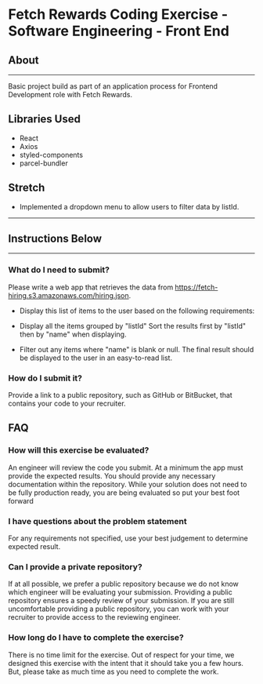 # Fetch Rewards Coding Exercise - Software Engineering - Front End

## About
---
Basic project build as part of an application process for Frontend Development role with Fetch Rewards.

## Libraries Used
- React
- Axios
- styled-components
- parcel-bundler
  
## Stretch 
- Implemented a dropdown menu to allow users to filter data by listId.
---
## Instructions Below
---
### What do I need to submit?
Please write a web app that retrieves the data from https://fetch-hiring.s3.amazonaws.com/hiring.json.

- Display this list of items to the user based on the following requirements:

- Display all the items grouped by "listId"
Sort the results first by "listId" then by "name" when displaying.

- Filter out any items where "name" is blank or null.
The final result should be displayed to the user in an easy-to-read list.

### How do I submit it?
Provide a link to a public repository, such as GitHub or BitBucket, that contains your code to your recruiter.

## FAQ
### How will this exercise be evaluated?
An engineer will review the code you submit. At a minimum the app must provide the expected results. You should provide any necessary documentation within the repository. While your solution does not need to be fully production ready, you are being evaluated so put your best foot forward

### I have questions about the problem statement

For any requirements not specified, use your best judgement to determine expected result.

### Can I provide a private repository?
If at all possible, we prefer a public repository because we do not know which engineer will be evaluating your submission. Providing a public repository ensures a speedy review of your submission. If you are still uncomfortable providing a public repository, you can work with your recruiter to provide access to the reviewing engineer.

### How long do I have to complete the exercise?
There is no time limit for the exercise. Out of respect for your time, we designed this exercise with the intent that it should take you a few hours. But, please take as much time as you need to complete the work.